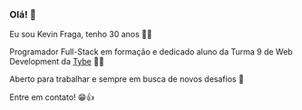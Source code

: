 ### Olá! 👋

Eu sou Kevin Fraga, tenho 30 anos :raising_hand_man:

Programador Full-Stack em formação e dedicado aluno da Turma 9 de Web Development da [Tybe](https://www.betrybe.com/) :man_student:

Aberto para trabalhar e sempre em busca de novos desafios :briefcase:

Entre em contato! :grin::+1:

<!--
**KevinFraga/KevinFraga** is a ✨ _special_ ✨ repository because its `README.md` (this file) appears on your GitHub profile.

Here are some ideas to get you started:

- 🔭 I’m currently working on ...
- 🌱 I’m currently learning ...
- 👯 I’m looking to collaborate on ...
- 🤔 I’m looking for help with ...
- 💬 Ask me about ...
- 📫 How to reach me: ...
- 😄 Pronouns: ...
- ⚡ Fun fact: ...
-->
